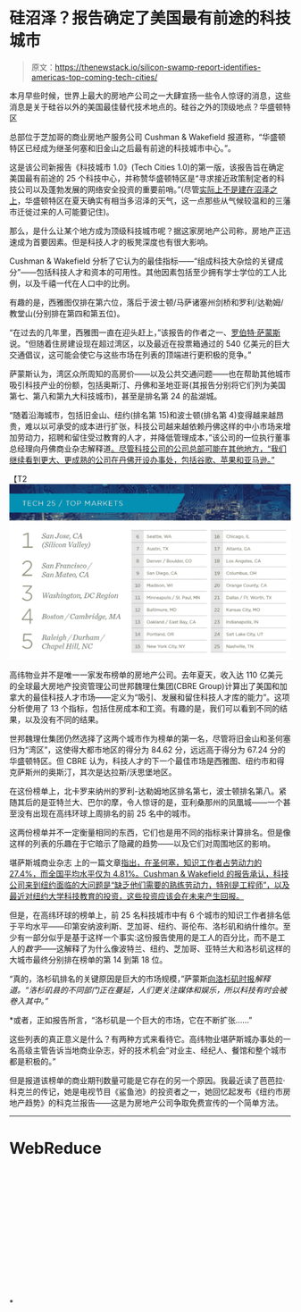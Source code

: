 # 硅沼泽？报告确定了美国最有前途的科技城市

> 原文：<https://thenewstack.io/silicon-swamp-report-identifies-americas-top-coming-tech-cities/>

本月早些时候，世界上最大的房地产公司之一大肆宣扬一些令人惊讶的消息，这些消息是关于硅谷以外的美国最佳替代技术地点的。硅谷之外的顶级地点？华盛顿特区

总部位于芝加哥的商业房地产服务公司 Cushman & Wakefield 报道称，“华盛顿特区已经成为继圣何塞和旧金山之后最有前途的科技城市中心。”。

这是该公司新报告《科技城市 1.0》(Tech Cities 1.0)的第一版，该报告旨在确定美国最有前途的 25 个科技中心，并称赞华盛顿特区是“寻求接近政策制定者的科技公司以及蓬勃发展的网络安全投资的重要前哨。”(尽管[实际上不是建在沼泽之上](https://www.citylab.com/politics/2017/03/was-washington-dc-really-a-swamp/519003/)，华盛顿特区在夏天确实有相当多沼泽的天气，这一点那些从气候较温和的三藩市迁徙过来的人可能要记住)。

那么，是什么让某个地方成为顶级科技城市呢？据这家房地产公司称，房地产正迅速成为首要因素。但是科技人才的板凳深度也有很大影响。

Cushman & Wakefield 分析了它认为的最佳指标——“组成科技大杂烩的关键成分”——包括科技人才和资本的可用性。其他因素包括至少拥有学士学位的工人比例，以及千禧一代在人口中的比例。

有趣的是，西雅图仅排在第六位，落后于波士顿/马萨诸塞州剑桥和罗利/达勒姆/教堂山(分别排在第四和第五位)。

“在过去的几年里，西雅图一直在迎头赶上，”该报告的作者之一、[罗伯特·萨蒙斯](https://twitter.com/rsammonsre)说。“但随着住房建设现在超过湾区，以及最近在投票箱通过的 540 亿美元的巨大交通倡议，这可能会使它与这些市场在列表的顶端进行更积极的竞争。”

萨蒙斯认为，湾区众所周知的高房价——以及公共交通问题——也在帮助其他城市吸引科技产业的份额，包括奥斯汀、丹佛和圣地亚哥(其报告分别将它们列为美国第七、第八和第九大科技城市)，甚至是排名第 24 的盐湖城。

“随着沿海城市，包括旧金山、纽约(排名第 15)和波士顿(排名第 4)变得越来越昂贵，难以以可承受的成本进行扩张，科技公司越来越依赖丹佛这样的中小市场来增加劳动力，招聘和留住受过教育的人才，并降低管理成本，”该公司的一位执行董事总经理向丹佛商业杂志解释道[。尽管科技公司的公司总部可能在其他地方，“我们继续看到更大、更成熟的公司在丹佛开设办事处，包括谷歌、苹果和亚马逊。”](http://crej.com/news/cushman-wakefield-report-puts-denver-no-8-among-tech-cities-according/)

【T2![](img/39c8d089ebbee07c8aab2cfadaf4b4d6.png)

高纬物业并不是唯一一家发布榜单的房地产公司。去年夏天，收入达 110 亿美元的全球最大房地产投资管理公司世邦魏理仕集团(CBRE Group)计算出了美国和加拿大的最佳科技人才市场——定义为“吸引、发展和留住科技人才库的能力”。这项分析使用了 13 个指标，包括住房成本和工资。有趣的是，我们可以看到不同的结果，以及没有不同的结果。

世邦魏理仕集团仍然选择了这两个城市作为榜单的第一名，尽管将旧金山和圣何塞归为“湾区”，这使得大都市地区的得分为 84.62 分，远远高于得分为 67.24 分的华盛顿特区。但 CBRE 认为，科技人才的下一个最佳市场是西雅图、纽约市和得克萨斯州的奥斯汀，其次是达拉斯/沃思堡地区。

在这份榜单上，北卡罗来纳州的罗利-达勒姆地区排名第七，波士顿排名第八。紧随其后的是亚特兰大、巴尔的摩，令人惊讶的是，亚利桑那州的凤凰城——一个甚至没有出现在高纬环球上周排名的前 25 名中的城市。

这两份榜单并不一定衡量相同的东西，它们也是用不同的指标来计算排名。但是像这样的列表的乐趣在于它暗示了隐藏的趋势——以及它们对周围地区的影响。

堪萨斯城商业杂志 上的一篇文章[指出，在圣何塞，知识工作者占劳动力的 27.4%，而全国平均水平仅为 4.81%。Cushman & Wakefield 的报告承认，科技公司来到纽约面临的大问题是“缺乏他们需要的熟练劳动力，特别是工程师”，以及最近对纽约大学科技教育的投资，这些投资应该会在未来产生回报。](http://www.bizjournals.com/kansascity/news/2017/06/08/guess-which-metro-ranks-with-silicon-valley-as.html)

但是，在高纬环球的榜单上，前 25 名科技城市中有 6 个城市的知识工作者排名低于平均水平——印第安纳波利斯、芝加哥、纽约、哥伦布、洛杉矶和纳什维尔。至少有一部分似乎是基于这样一个事实:这份报告使用的是工人的百分比，而不是工人的*数字*——这解释了为什么像波特兰、纽约、芝加哥、亚特兰大和洛杉矶这样的大城市最终分别排在榜单的第 14 到第 18 位。

“真的，洛杉矶排名的关键原因是巨大的市场规模，”萨蒙斯[向洛杉矶时报](http://www.latimes.com/business/technology/la-fi-tn-tech-cities-los-angeles-20170607-story.html)*解释道。“洛杉矶县的不同部门正在蔓延，人们更关注媒体和娱乐，所以科技有时会被卷入其中。”*

 *或者，正如报告所言，“洛杉矶是一个巨大的市场，它在不断扩张……”

这些列表的真正意义是什么？有两种方式来看待它。高纬物业堪萨斯城办事处的一名高级主管告诉当地商业杂志，好的技术机会“对业主、经纪人、餐馆和整个城市都是积极的。”

但是报道该榜单的商业期刊数量可能是它存在的另一个原因。我最近读了芭芭拉·科克兰的传记，她是电视节目《鲨鱼池》的投资者之一，她回忆起发布《纽约市房地产趋势》的科克兰报告——这是为房地产公司争取免费宣传的一个简单方法。

* * *

# WebReduce

<svg xmlns:xlink="http://www.w3.org/1999/xlink" viewBox="0 0 68 31" version="1.1"><title>Group</title> <desc>Created with Sketch.</desc></svg>*